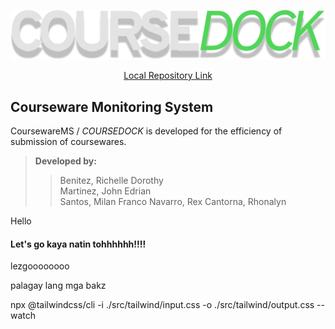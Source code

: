 ![CourseDock Logo](https://github.com/ychine/CMS/blob/main/img/COURSEDOCK.svg "a title")

<center><a href="http://localhost/CoursewareMS/">Local Repository Link</a></center>

## **Courseware Monitoring System**

 CoursewareMS / *COURSEDOCK* is developed for the efficiency of submission of coursewares.

>>  
>**Developed by:**
>>
>>Benitez, Richelle Dorothy  
>>Martinez, John Edrian  
>>Santos, Milan Franco
>> Navarro, Rex
>> Cantorna, Rhonalyn 


Hello



#### Let's go kaya natin tohhhhhh!!!!


lezgoooooooo


palagay lang mga bakz

npx @tailwindcss/cli -i ./src/tailwind/input.css -o ./src/tailwind/output.css --watch

